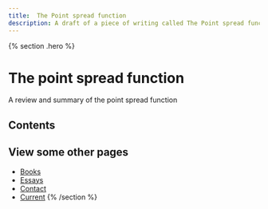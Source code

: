 ```yaml
---
title:  The Point spread function
description: A draft of a piece of writing called The Point spread function
---
```


{% section .hero %}
# The point spread function
A review and summary of the point spread function
## Contents


## View some other pages

- [Books](/books)
- [Essays](/essays)
- [Contact](/contact)
- [Current](/current)
{% /section %}
